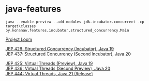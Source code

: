 # java-features

```
java --enable-preview --add-modules jdk.incubator.concurrent -cp target\classes by.konanaw.features.incubator.structured_concurrency.Main
```

[Project Loom](https://wiki.openjdk.org/display/loom)

[JEP 428: Structured Concurrency (Incubator), Java 19](https://openjdk.org/jeps/428) <br>
[JEP 437: Structured Concurrency (Second Incubator), Java 20](https://openjdk.org/jeps/437) <br>

[JEP 425: Virtual Threads (Preview), Java 19](https://openjdk.org/jeps/425) <br>
[JEP 436: Virtual Threads (Second Preview), Java 20](https://openjdk.org/jeps/436) <br>
[JEP 444: Virtual Threads, Java 21 (Release)](https://openjdk.org/jeps/444) <br>